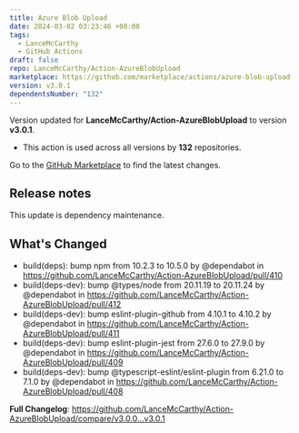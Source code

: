 ```yaml
---
title: Azure Blob Upload
date: 2024-03-02 03:23:46 +00:00
tags:
  - LanceMcCarthy
  - GitHub Actions
draft: false
repo: LanceMcCarthy/Action-AzureBlobUpload
marketplace: https://github.com/marketplace/actions/azure-blob-upload
version: v3.0.1
dependentsNumber: "132"
---
```



Version updated for **LanceMcCarthy/Action-AzureBlobUpload** to version **v3.0.1**.
- This action is used across all versions by **132** repositories.

Go to the [GitHub Marketplace](https://github.com/marketplace/actions/azure-blob-upload) to find the latest changes.

## Release notes

This update is dependency maintenance.

## What's Changed
* build(deps): bump npm from 10.2.3 to 10.5.0 by @dependabot in https://github.com/LanceMcCarthy/Action-AzureBlobUpload/pull/410
* build(deps-dev): bump @types/node from 20.11.19 to 20.11.24 by @dependabot in https://github.com/LanceMcCarthy/Action-AzureBlobUpload/pull/412
* build(deps-dev): bump eslint-plugin-github from 4.10.1 to 4.10.2 by @dependabot in https://github.com/LanceMcCarthy/Action-AzureBlobUpload/pull/411
* build(deps-dev): bump eslint-plugin-jest from 27.6.0 to 27.9.0 by @dependabot in https://github.com/LanceMcCarthy/Action-AzureBlobUpload/pull/409
* build(deps-dev): bump @typescript-eslint/eslint-plugin from 6.21.0 to 7.1.0 by @dependabot in https://github.com/LanceMcCarthy/Action-AzureBlobUpload/pull/408


**Full Changelog**: https://github.com/LanceMcCarthy/Action-AzureBlobUpload/compare/v3.0.0...v3.0.1
